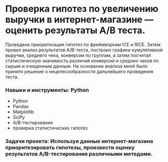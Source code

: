 # Проверка гипотез по увеличению выручки в интернет-магазине — оценить результаты A/B теста.

Проведена приоритизация гипотез по фреймворкам ICE и RICE. Затем провел анализ
результатов A/B-теста, построил графики кумулятивной выручки, среднего чека,
конверсии по группам, а затем посчитал статистическую значимость различий конверсий
и средних чеков по сырым и очищенным данным. На основании анализа мной было
принято решение о нецелесообразности дальнейшего проведения теста.
### Навыки и инструменты: Python
* Python
* Pandas
* Matplotlib
* SciPy
* A/B-тестирование
* проверка статистических гипотез
### Задачи проекта:  Используя данные интернет-магазина приоритезировать гипотезы, произвести оценку результатов A/B-тестирования различными методами.